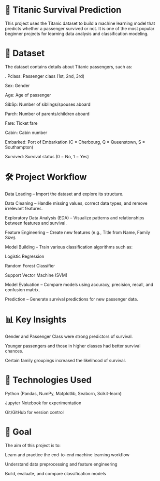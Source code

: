 # 🚢 Titanic Survival Prediction
This project uses the Titanic dataset to build a machine learning model that predicts whether a passenger survived or not.
It is one of the most popular beginner projects for learning data analysis and classification modeling.

# 📂 Dataset
The dataset contains details about Titanic passengers, such as:

. Pclass: Passenger class (1st, 2nd, 3rd)

Sex: Gender

Age: Age of passenger

SibSp: Number of siblings/spouses aboard

Parch: Number of parents/children aboard

Fare: Ticket fare

Cabin: Cabin number

Embarked: Port of Embarkation (C = Cherbourg, Q = Queenstown, S = Southampton)

Survived: Survival status (0 = No, 1 = Yes)

# 🛠️ Project Workflow
Data Loading – Import the dataset and explore its structure.

Data Cleaning – Handle missing values, correct data types, and remove irrelevant features.

Exploratory Data Analysis (EDA) – Visualize patterns and relationships between features and survival.

Feature Engineering – Create new features (e.g., Title from Name, Family Size).

Model Building – Train various classification algorithms such as:

Logistic Regression

Random Forest Classifier

Support Vector Machine (SVM)

Model Evaluation – Compare models using accuracy, precision, recall, and confusion matrix.

Prediction – Generate survival predictions for new passenger data.

# 📊 Key Insights
Gender and Passenger Class were strong predictors of survival.

Younger passengers and those in higher classes had better survival chances.

Certain family groupings increased the likelihood of survival.

# 🧰 Technologies Used
Python (Pandas, NumPy, Matplotlib, Seaborn, Scikit-learn)

Jupyter Notebook for experimentation

Git/GitHub for version control

# 🎯 Goal
The aim of this project is to:

Learn and practice the end-to-end machine learning workflow

Understand data preprocessing and feature engineering

Build, evaluate, and compare classification models
